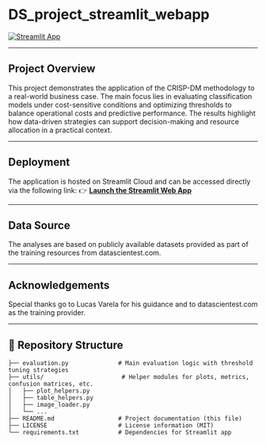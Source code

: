 # DS_project_streamlit_webapp

[![Streamlit App](https://img.shields.io/badge/Launch%20App-Streamlit-brightgreen)](https://your-streamlit-app-url.streamlit.app)

---

## Project Overview
This project demonstrates the application of the CRISP-DM methodology to a real-world business case. The main focus lies in evaluating classification models under cost-sensitive conditions and optimizing thresholds to balance operational costs and predictive performance. The results highlight how data-driven strategies can support decision-making and resource allocation in a practical context.

---

## Deployment
The application is hosted on Streamlit Cloud and can be accessed directly via the following link:
👉 [**Launch the Streamlit Web App**](https://your-streamlit-app-url.streamlit.app)

---

## Data Source
The analyses are based on publicly available datasets provided as part of the training resources from datascientest.com.

---

## Acknowledgements
Special thanks go to Lucas Varela for his guidance and to datascientest.com as the training provider.

---

## 📂 Repository Structure
```plaintext
├── evaluation.py              # Main evaluation logic with threshold tuning strategies
├── utils/                      # Helper modules for plots, metrics, confusion matrices, etc.
│   ├── plot_helpers.py
│   ├── table_helpers.py
│   ├── image_loader.py
│   └── ...
├── README.md                  # Project documentation (this file)
├── LICENSE                    # License information (MIT)
└── requirements.txt           # Dependencies for Streamlit app
